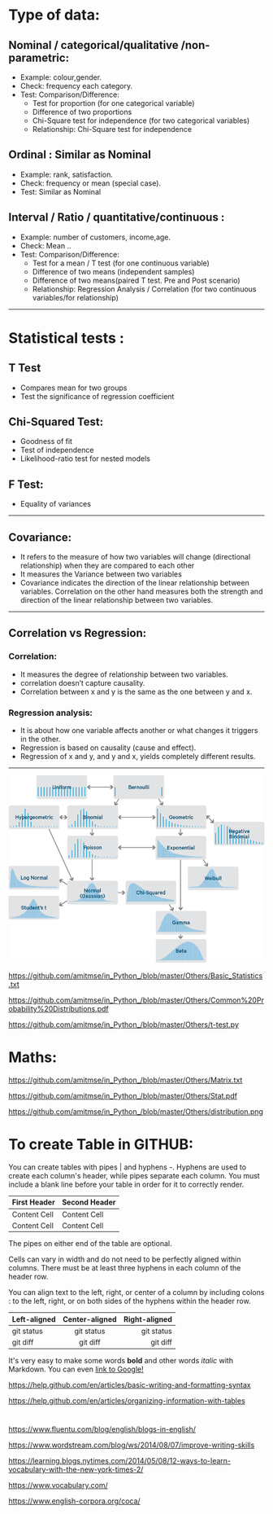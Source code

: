 # Type of data:
## Nominal / categorical/qualitative /non-parametric:  
- Example: colour,gender. 
- Check: frequency each category. 
- Test: Comparison/Difference: 
	- Test for proportion (for one categorical variable)
	- Difference of two proportions
	- Chi-Square test for independence (for two categorical variables)
	- Relationship: Chi-Square test for independence

## Ordinal : Similar as Nominal
- Example: rank, satisfaction.  
- Check: frequency or mean (special case). 
- Test: Similar as Nominal

## Interval / Ratio / quantitative/continuous  : 
- Example: number of customers, income,age. 
- Check: Mean ..
- Test:	Comparison/Difference:
	- Test for a mean / T test (for one continuous variable)
	- Difference of two means (independent samples)
	- Difference of two means(paired T test. Pre and Post scenario)
	- Relationship: Regression Analysis / Correlation (for two continuous variables/for relationship)

---------------------------------------------------------------------------------------------------------------
# Statistical tests : 

## T Test
- Compares mean for two groups
- Test the significance of regression coefficient

## Chi-Squared Test:
- Goodness of fit
- Test of independence
- Likelihood-ratio test for nested models

## F Test:
- Equality of variances

---------------------------------------------------------------------------------------------------------------

## Covariance:
- It refers to the measure of how two variables will change (directional relationship) when they are compared to each other
- It measures the Variance between two variables
- Covariance indicates the direction of the linear relationship between variables. Correlation on the other hand measures 
   both the strength and direction of the linear relationship between two variables. 

---------------------------------------------------------------------------------------------------------------

## Correlation vs Regression:
### Correlation: 
- It measures the degree of relationship between two variables. 
- correlation doesn’t capture causality.
- Correlation between x and y is the same as the one between y and x.
### Regression analysis:
- It is about how one variable affects another or what changes it triggers in the other.
- Regression is based on causality (cause and effect).
- Regression of x and y, and y and x, yields completely different results.

---------------------------------------------------------------------------------------------------------------


![Function](https://github.com/amitmse/in_Python_/blob/master/Others/distribution.png)


https://github.com/amitmse/in_Python_/blob/master/Others/Basic_Statistics.txt

https://github.com/amitmse/in_Python_/blob/master/Others/Common%20Probability%20Distributions.pdf

https://github.com/amitmse/in_Python_/blob/master/Others/t-test.py

# Maths:

https://github.com/amitmse/in_Python_/blob/master/Others/Matrix.txt

https://github.com/amitmse/in_Python_/blob/master/Others/Stat.pdf

https://github.com/amitmse/in_Python_/blob/master/Others/distribution.png


# To create Table in GITHUB:

You can create tables with pipes | and hyphens -. Hyphens are used to create each column's header, while pipes separate each column. You must include a blank line before your table in order for it to correctly render.

			 
| First Header  | Second Header |
| ------------- | ------------- |
| Content Cell  | Content Cell  |
| Content Cell  | Content Cell  |

The pipes on either end of the table are optional.

Cells can vary in width and do not need to be perfectly aligned within columns. There must be at least three hyphens in each column of the header row.


You can align text to the left, right, or center of a column by including colons : to the left, right, or on both sides of the hyphens within the header row.

| Left-aligned | Center-aligned | Right-aligned |
| :---         |     :---:      |          ---: |
| git status   | git status     | git status    |
| git diff     | git diff       | git diff      |


It's very easy to make some words **bold** and other words *italic* with Markdown. You can even [link to Google!](http://google.com)

https://help.github.com/en/articles/basic-writing-and-formatting-syntax

https://help.github.com/en/articles/organizing-information-with-tables

# 
https://www.fluentu.com/blog/english/blogs-in-english/

https://www.wordstream.com/blog/ws/2014/08/07/improve-writing-skills

https://learning.blogs.nytimes.com/2014/05/08/12-ways-to-learn-vocabulary-with-the-new-york-times-2/

https://www.vocabulary.com/

https://www.english-corpora.org/coca/
